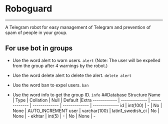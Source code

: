 # Roboguard
___
A Telegram robot for easy management of Telegram and prevention of spam of people in your group.

## For use bot in groups

* Use the word alert to warn users. `alert`
  (Note: The user will be expelled from the group after 4 warnings by the robot.)


* Use the word delete alert to delete the alert.
`delete alert`

* Use the word ban to expel users.
`ban`

* Use the word info to get the group ID.
`info`
##Database Structure
Name | Type | Collation | Null | Default |Extra
------------ | ------------- | ------------- | ------------- | ------------- | -------------
id | int(100) | - | No | None | AUTO_INCREMENT
user | varchar(100) | latin1_swedish_ci | No | None | -
ekhtar | int(5) | - | No | None | -
